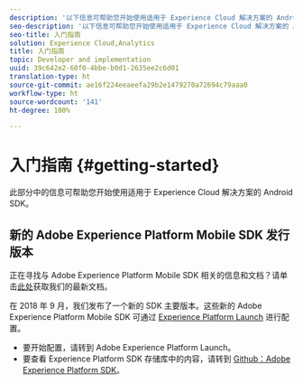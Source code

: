 ```yaml
---
description: '以下信息可帮助您开始使用适用于 Experience Cloud 解决方案的 Android SDK '
seo-description: '以下信息可帮助您开始使用适用于 Experience Cloud 解决方案的 Android SDK '
seo-title: 入门指南
solution: Experience Cloud,Analytics
title: 入门指南
topic: Developer and implementation
uuid: 39c642e2-60f0-4bbe-b0d1-2635ee2c6d01
translation-type: ht
source-git-commit: ae16f224eeaeefa29b2e1479270a72694c79aaa0
workflow-type: ht
source-wordcount: '141'
ht-degree: 100%

---
```



# 入门指南 {#getting-started}

此部分中的信息可帮助您开始使用适用于 Experience Cloud 解决方案的 Android SDK。

## 新的 Adobe Experience Platform Mobile SDK 发行版本

正在寻找与 Adobe Experience Platform Mobile SDK 相关的信息和文档？请单击[此处](https://aep-sdks.gitbook.io/docs/)获取我们的最新文档。

在 2018 年 9 月，我们发布了一个新的 SDK 主要版本。这些新的 Adobe Experience Platform Mobile SDK 可通过 [Experience Platform Launch](https://www.adobe.com/cn/experience-platform/launch.html) 进行配置。

* 要开始配置，请转到 Adobe Experience Platform Launch。
* 要查看 Experience Platform SDK 存储库中的内容，请转到 [Github：Adobe Experience Platform SDK](https://github.com/Adobe-Marketing-Cloud/acp-sdks)。
